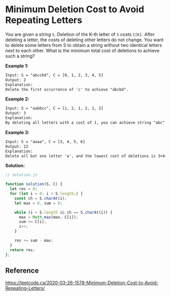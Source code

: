 # Minimum Deletion Cost to Avoid Repeating Letters

You are given a string `S`. Deletion of the K-th letter of `S` costs `C[K]`. After deleting a letter, the costs of deleting other letters do not change.
You want to delete some letters from S to obtain a string without two identical letters next to each other. What is the minimum total cost of deletions to achieve such a string?

**Example 1:**

```txt
Input: S = "abccbd", C = [0, 1, 2, 3, 4, 5]
Output: 2
Explanation:
Delete the first occurrence of 'c' to achieve "abcbd".
```

**Example 2:**

```txt
Input: S = "aabbcc", C = [1, 2, 1, 2, 1, 2]
Output: 3
Explanation: 
By deleting all letters with a cost of 1, you can achieve string "abc".
```

**Example 3:**

```txt
Input: S = "aaaa", C = [3, 4, 5, 6]
Output: 12
Explanation:
Delete all but one letter 'a', and the lowest cost of deletions is 3+4+5=12.
```

**Solution:**

```js
// solution.js

function solution(S, C) {
  let res = 0;
  for (let i = 0; i < S.length;) {
    const ch = S.charAt(i);
    let max = 0, sum = 0;

    while (i < S.length && ch == S.charAt(i)) {
      max = Math.max(max, C[i]);
      sum += C[i];
      i++;
    }

    res += sum - max;
  }
  return res;
};

```

## Reference

<https://leetcode.ca/2020-03-26-1578-Minimum-Deletion-Cost-to-Avoid-Repeating-Letters/>

